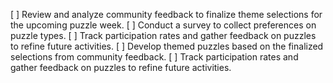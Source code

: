[ ] Review and analyze community feedback to finalize theme selections for the upcoming puzzle week.
[ ] Conduct a survey to collect preferences on puzzle types.
[ ] Track participation rates and gather feedback on puzzles to refine future activities.
[ ] Develop themed puzzles based on the finalized selections from community feedback.
[ ] Track participation rates and gather feedback on puzzles to refine future activities.